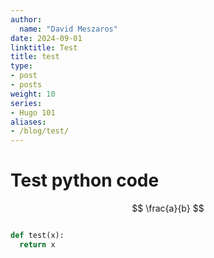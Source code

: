 ```yaml
---
author:
  name: "David Meszaros"
date: 2024-09-01
linktitle: Test
title: test
type:
- post
- posts
weight: 10
series:
- Hugo 101
aliases:
- /blog/test/
---
```


# Test python code

$$ \frac{a}{b} $$

```python

def test(x):
  return x

```